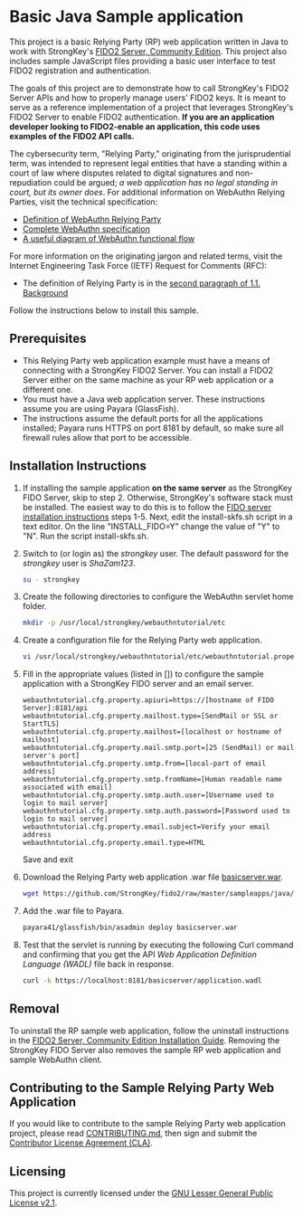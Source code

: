# Basic Java Sample application
This project is a basic Relying Party (RP) web application written in Java to work with StrongKey's [FIDO2 Server, Community Edition](https://github.com/StrongKey/fido2). This project also includes sample JavaScript files providing a basic user interface to test FIDO2 registration and authentication.

The goals of this project are to demonstrate how to call StrongKey's FIDO2 Server APIs and how to properly manage users' FIDO2 keys. It is meant to serve as a reference implementation of a project that leverages StrongKey's FIDO2 Server to enable FIDO2 authentication. **If you are an application developer looking to FIDO2-enable an application, this code uses examples of the FIDO2 API calls.**

The cybersecurity term, "Relying Party," originating from the jurisprudential term, was intended to represent legal entities that have a standing within a court of law where disputes related to digital signatures and non-repudiation could be argued; *a web application has no legal standing in court, but its owner does*. For additional information on WebAuthn Relying Parties, visit the technical specification:

- [Definition of WebAuthn Relying Party](https://www.w3.org/TR/webauthn/#webauthn-relying-party)
- [Complete WebAuthn specification](https://www.w3.org/TR/webauthn)
- [A useful diagram of WebAuthn functional flow](https://www.w3.org/TR/webauthn/#api)

For more information on the originating jargon and related terms, visit the Internet Engineering Task Force (IETF) Request for Comments (RFC):

- The definition of Relying Party is in the [second paragraph of 1.1. Background](https://tools.ietf.org/html/rfc3647#section-1.1)

Follow the instructions below to install this sample.

## Prerequisites

- This Relying Party web application example must have a means of connecting with a StrongKey FIDO2 Server. You can install a FIDO2 Server either on the same machine as your RP web application or a different one.
- You must have a Java web application server. These instructions assume you are using Payara (GlassFish).
- The instructions assume the default ports for all the applications installed; Payara runs HTTPS on port 8181 by default, so make sure all firewall rules allow that port to be accessible.

## Installation Instructions

1. If installing the sample application **on the same server** as the StrongKey FIDO Server, skip to step 2. Otherwise, StrongKey's software stack must be installed. The easiest way to do this is to follow the [FIDO server installation instructions](../../../docs/Installation_Guide_Linux.md) steps 1-5. Next, edit the install-skfs.sh script in a text editor. On the line "INSTALL_FIDO=Y" change the value of "Y" to "N". Run the script install-skfs.sh.

2. Switch to (or login as) the _strongkey_ user. The default password for the _strongkey_ user is _ShaZam123_.

    ```sh
    su - strongkey
    ```

3. Create the following directories to configure the WebAuthn servlet home folder.

    ```sh
    mkdir -p /usr/local/strongkey/webauthntutorial/etc
    ```

4. Create a configuration file for the Relying Party web application.

    ```sh
    vi /usr/local/strongkey/webauthntutorial/etc/webauthntutorial.properties
    ```
5. Fill in the appropriate values (listed in []) to configure the sample application with a StrongKey FIDO server and an email server.

   ```
   webauthntutorial.cfg.property.apiuri=https://[hostname of FIDO Server]:8181/api
   webauthntutorial.cfg.property.mailhost.type=[SendMail or SSL or StartTLS]
   webauthntutorial.cfg.property.mailhost=[localhost or hostname of mailhost]
   webauthntutorial.cfg.property.mail.smtp.port=[25 (SendMail) or mail server's port]
   webauthntutorial.cfg.property.smtp.from=[local-part of email address]
   webauthntutorial.cfg.property.smtp.fromName=[Human readable name associated with email]
   webauthntutorial.cfg.property.smtp.auth.user=[Username used to login to mail server]
   webauthntutorial.cfg.property.smtp.auth.password=[Password used to login to mail server]
   webauthntutorial.cfg.property.email.subject=Verify your email address
   webauthntutorial.cfg.property.email.type=HTML
   ```
   Save and exit

6. Download the Relying Party web application .war file [basicserver.war](./basicserver.war).

    ```sh
    wget https://github.com/StrongKey/fido2/raw/master/sampleapps/java/basic/basicserver.war
    ```

7. Add the .war file to Payara.

    ```sh
    payara41/glassfish/bin/asadmin deploy basicserver.war
    ```

8. Test that the servlet is running by executing the following Curl command and confirming that you get the API _Web Application Definition Language (WADL)_ file back in response.

    ```sh
    curl -k https://localhost:8181/basicserver/application.wadl
    ```


## Removal

To uninstall the RP sample web application, follow the uninstall instructions in the [FIDO2 Server, Community Edition Installation Guide](https://github.com/StrongKey/fido2/blob/master/docs/Installation_Guide_Linux.md#removal). Removing the StrongKey FIDO Server also removes the sample RP web application and sample WebAuthn client.

## Contributing to the Sample Relying Party Web Application 

If you would like to contribute to the sample Relying Party web application project, please read [CONTRIBUTING.md](https://github.com/StrongKey/fido2/blob/master/CONTRIBUTING.md), then sign and submit the [Contributor License Agreement (CLA)](https://cla-assistant.io/StrongKey/FIDO-Server).

## Licensing
This project is currently licensed under the [GNU Lesser General Public License v2.1](https://github.com/StrongKey/relying-party-java/blob/master/LICENSE).
